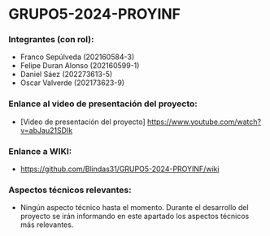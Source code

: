 # GRUPO5-2024-PROYINF
 ### Integrantes (con rol):
- Franco Sepúlveda  (202160584-3)
- Felipe Duran Alonso  (202160599-1)
- Daniel Sáez  (202273613-5)
- Oscar Valverde  (202173623-9)
 ### Enlance al video de presentación del proyecto:
*  [Video de presentación del proyecto] https://www.youtube.com/watch?v=abJau21SDIk
  ### Enlance a WIKI:
* https://github.com/Blindas31/GRUPO5-2024-PROYINF/wiki
 ### Aspectos técnicos relevantes:
* Ningún aspecto técnico hasta el momento. Durante el desarrollo del proyecto se irán informando en este apartado los aspectos técnicos más relevantes.

